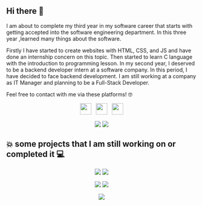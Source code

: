 ## Hi there 👋

I am about to complete my third year in my software career that starts with getting accepted into the software engineering department. In this three year ,learned many things about the software. 

Firstly I have started to create websites with HTML, CSS, and JS  and have done an internship concern on this topic. Then started to learn C language with the introduction to programming lesson. In my second year, I deserved to be a backend developer intern at a software company. In this period, I have decided to face backend development. I am still working at a company as IT Manager and planning to be a Full-Stack Developer.

Feel free to contact with me via these platforms! 🤓
<p align="center">
<a href="mailto:karacamelihcan2@gmail.com"><img height="30" src="https://cdn.iconscout.com/icon/free/png-256/gmail-30-722694.png"></a>&nbsp;&nbsp;
<a href="https://instagram.com/karacamelihcan"><img height="30" src="https://github.com/stephenajulu/WaylonWalker/blob/main/icon/instagram.jpg?raw=true"></a>&nbsp;&nbsp;
<a href="https://www.linkedin.com/in/melihcan-kazim-karaca/"><img height="30" src="https://github.com/stephenajulu/WaylonWalker/blob/main/icon/linkedin.png?raw=true"></a>
</p>

<p align="center">
  <img src="https://github-readme-stats.vercel.app/api?username=karacamelihcan&count_private=true&show_icons=true&theme=radical">
  <img src="https://github-readme-stats.vercel.app/api/top-langs/?username=karacamelihcan&layout=compact&theme=radical">
</p>

## :boom: some projects that I am still working on or completed it  :computer:

<p align="center">
  <img src="https://github-readme-stats.vercel.app/api/pin/?username=karacamelihcan&repo=The-JavaScript-Beginner-s-Handbook-2020-Edition&theme=radical">
  <img src="https://github-readme-stats.vercel.app/api/pin/?username=karacamelihcan&repo=the-docker-handbook&theme=radical">
</p>
<p align="center">
  <img src="https://github-readme-stats.vercel.app/api/pin/?username=karacamelihcan&repo=Library-Management-System&theme=radical">
  <img src="https://github-readme-stats.vercel.app/api/pin/?username=karacamelihcan&repo=Winkel&theme=radical">
</p>
<p align="center">
  <img src="https://github-readme-stats.vercel.app/api/pin/?username=karacamelihcan&repo=TodoApplication&theme=radical">
</p>

<!--
**karacamelihcan/karacamelihcan** is a ✨ _special_ ✨ repository because its `README.md` (this file) appears on your GitHub profile.

Here are some ideas to get you started:

- 🔭 I’m currently working on ...
- 🌱 I’m currently learning ...
- 👯 I’m looking to collaborate on ...
- 🤔 I’m looking for help with ...
- 💬 Ask me about ...
- 📫 How to reach me: ...
- 😄 Pronouns: ...
- ⚡ Fun fact: ...
-->
